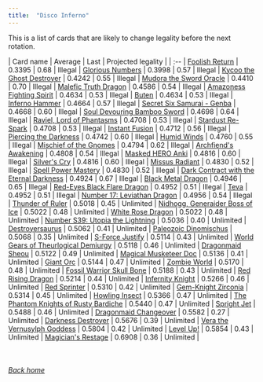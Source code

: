 ```yaml
---
title:  "Disco Inferno"
---
```


This is a list of cards that are likely to change legality before the next rotation.

| Card name | Average | Last | Projected legality |
| :-- |
[Foolish Return](https://db.ygoprodeck.com/card/?search=Foolish%20Return) | 0.3395 | 0.68 | Illegal |
[Glorious Numbers](https://db.ygoprodeck.com/card/?search=Glorious%20Numbers) | 0.3998 | 0.57 | Illegal |
[Kycoo the Ghost Destroyer](https://db.ygoprodeck.com/card/?search=Kycoo%20the%20Ghost%20Destroyer) | 0.4242 | 0.55 | Illegal |
[Mudora the Sword Oracle](https://db.ygoprodeck.com/card/?search=Mudora%20the%20Sword%20Oracle) | 0.4410 | 0.70 | Illegal |
[Malefic Truth Dragon](https://db.ygoprodeck.com/card/?search=Malefic%20Truth%20Dragon) | 0.4586 | 0.54 | Illegal |
[Amazoness Fighting Spirit](https://db.ygoprodeck.com/card/?search=Amazoness%20Fighting%20Spirit) | 0.4634 | 0.53 | Illegal |
[Buten](https://db.ygoprodeck.com/card/?search=Buten) | 0.4634 | 0.53 | Illegal |
[Inferno Hammer](https://db.ygoprodeck.com/card/?search=Inferno%20Hammer) | 0.4664 | 0.57 | Illegal |
[Secret Six Samurai - Genba](https://db.ygoprodeck.com/card/?search=Secret%20Six%20Samurai%20-%20Genba) | 0.4668 | 0.60 | Illegal |
[Soul Devouring Bamboo Sword](https://db.ygoprodeck.com/card/?search=Soul%20Devouring%20Bamboo%20Sword) | 0.4698 | 0.64 | Illegal |
[Raviel, Lord of Phantasms](https://db.ygoprodeck.com/card/?search=Raviel,%20Lord%20of%20Phantasms) | 0.4708 | 0.53 | Illegal |
[Stardust Re-Spark](https://db.ygoprodeck.com/card/?search=Stardust%20Re-Spark) | 0.4708 | 0.53 | Illegal |
[Instant Fusion](https://db.ygoprodeck.com/card/?search=Instant%20Fusion) | 0.4712 | 0.56 | Illegal |
[Piercing the Darkness](https://db.ygoprodeck.com/card/?search=Piercing%20the%20Darkness) | 0.4742 | 0.60 | Illegal |
[Humid Winds](https://db.ygoprodeck.com/card/?search=Humid%20Winds) | 0.4760 | 0.55 | Illegal |
[Mischief of the Gnomes](https://db.ygoprodeck.com/card/?search=Mischief%20of%20the%20Gnomes) | 0.4794 | 0.62 | Illegal |
[Archfiend's Awakening](https://db.ygoprodeck.com/card/?search=Archfiend's%20Awakening) | 0.4808 | 0.54 | Illegal |
[Masked HERO Anki](https://db.ygoprodeck.com/card/?search=Masked%20HERO%20Anki) | 0.4816 | 0.60 | Illegal |
[Silver's Cry](https://db.ygoprodeck.com/card/?search=Silver's%20Cry) | 0.4816 | 0.60 | Illegal |
[Missus Radiant](https://db.ygoprodeck.com/card/?search=Missus%20Radiant) | 0.4830 | 0.52 | Illegal |
[Spell Power Mastery](https://db.ygoprodeck.com/card/?search=Spell%20Power%20Mastery) | 0.4830 | 0.52 | Illegal |
[Dark Contract with the Eternal Darkness](https://db.ygoprodeck.com/card/?search=Dark%20Contract%20with%20the%20Eternal%20Darkness) | 0.4924 | 0.67 | Illegal |
[Black Metal Dragon](https://db.ygoprodeck.com/card/?search=Black%20Metal%20Dragon) | 0.4946 | 0.65 | Illegal |
[Red-Eyes Black Flare Dragon](https://db.ygoprodeck.com/card/?search=Red-Eyes%20Black%20Flare%20Dragon) | 0.4952 | 0.51 | Illegal |
[Teva](https://db.ygoprodeck.com/card/?search=Teva) | 0.4952 | 0.51 | Illegal |
[Number 17: Leviathan Dragon](https://db.ygoprodeck.com/card/?search=Number%2017:%20Leviathan%20Dragon) | 0.4956 | 0.54 | Illegal |
[Thunder of Ruler](https://db.ygoprodeck.com/card/?search=Thunder%20of%20Ruler) | 0.5018 | 0.45 | Unlimited |
[Nidhogg, Generaider Boss of Ice](https://db.ygoprodeck.com/card/?search=Nidhogg,%20Generaider%20Boss%20of%20Ice) | 0.5022 | 0.48 | Unlimited |
[White Rose Dragon](https://db.ygoprodeck.com/card/?search=White%20Rose%20Dragon) | 0.5022 | 0.48 | Unlimited |
[Number S39: Utopia the Lightning](https://db.ygoprodeck.com/card/?search=Number%20S39:%20Utopia%20the%20Lightning) | 0.5036 | 0.40 | Unlimited |
[Destroyersaurus](https://db.ygoprodeck.com/card/?search=Destroyersaurus) | 0.5062 | 0.41 | Unlimited |
[Paleozoic Dinomischus](https://db.ygoprodeck.com/card/?search=Paleozoic%20Dinomischus) | 0.5068 | 0.35 | Unlimited |
[S-Force Justify](https://db.ygoprodeck.com/card/?search=S-Force%20Justify) | 0.5114 | 0.43 | Unlimited |
[World Gears of Theurlogical Demiurgy](https://db.ygoprodeck.com/card/?search=World%20Gears%20of%20Theurlogical%20Demiurgy) | 0.5118 | 0.46 | Unlimited |
[Dragonmaid Sheou](https://db.ygoprodeck.com/card/?search=Dragonmaid%20Sheou) | 0.5122 | 0.49 | Unlimited |
[Magical Musketeer Doc](https://db.ygoprodeck.com/card/?search=Magical%20Musketeer%20Doc) | 0.5136 | 0.41 | Unlimited |
[Giant Orc](https://db.ygoprodeck.com/card/?search=Giant%20Orc) | 0.5144 | 0.47 | Unlimited |
[Zombie World](https://db.ygoprodeck.com/card/?search=Zombie%20World) | 0.5170 | 0.48 | Unlimited |
[Fossil Warrior Skull Bone](https://db.ygoprodeck.com/card/?search=Fossil%20Warrior%20Skull%20Bone) | 0.5188 | 0.43 | Unlimited |
[Red Rising Dragon](https://db.ygoprodeck.com/card/?search=Red%20Rising%20Dragon) | 0.5214 | 0.44 | Unlimited |
[Infernity Knight](https://db.ygoprodeck.com/card/?search=Infernity%20Knight) | 0.5266 | 0.46 | Unlimited |
[Red Sprinter](https://db.ygoprodeck.com/card/?search=Red%20Sprinter) | 0.5310 | 0.42 | Unlimited |
[Gem-Knight Zirconia](https://db.ygoprodeck.com/card/?search=Gem-Knight%20Zirconia) | 0.5314 | 0.45 | Unlimited |
[Howling Insect](https://db.ygoprodeck.com/card/?search=Howling%20Insect) | 0.5366 | 0.47 | Unlimited |
[The Phantom Knights of Rusty Bardiche](https://db.ygoprodeck.com/card/?search=The%20Phantom%20Knights%20of%20Rusty%20Bardiche) | 0.5440 | 0.47 | Unlimited |
[Spright Jet](https://db.ygoprodeck.com/card/?search=Spright%20Jet) | 0.5488 | 0.46 | Unlimited |
[Dragonmaid Changeover](https://db.ygoprodeck.com/card/?search=Dragonmaid%20Changeover) | 0.5582 | 0.27 | Unlimited |
[Darkness Destroyer](https://db.ygoprodeck.com/card/?search=Darkness%20Destroyer) | 0.5676 | 0.39 | Unlimited |
[Vera the Vernusylph Goddess](https://db.ygoprodeck.com/card/?search=Vera%20the%20Vernusylph%20Goddess) | 0.5804 | 0.42 | Unlimited |
[Level Up!](https://db.ygoprodeck.com/card/?search=Level%20Up!) | 0.5854 | 0.43 | Unlimited |
[Magician's Restage](https://db.ygoprodeck.com/card/?search=Magician's%20Restage) | 0.6908 | 0.36 | Unlimited |

<br>

###### [Back home](index)
